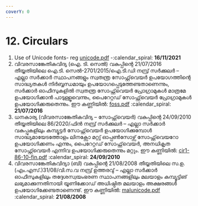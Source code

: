 ```yaml
---
coverY: 0
---
```


# 12. Circulars

1. Use of Unicode fonts- reg  [unicode.pdf](https://document.kerala.gov.in/documents/circulars/circular1611202115:00:27.pdf) -:calendar\_spiral: **16/11/2021**
2. വിവരസാങ്കേതികവിദ്യ (ഐ. ടി. സെല്‍) വകുപ്പിന്റെ 21/07/2016 തീയ്യതിയിലെ ഐ.ടി. സെല്‍-2701/2015/ഐ.ടി.ഡി നമ്പ്ര് സര്‍ക്കുലര്‍ – എല്ലാ സര്‍ക്കാര്‍ സ്ഥാപനങ്ങളും സ്വതന്ത്ര സോഫ്റ്റ്‌വെയര്‍ ഉപയോഗത്തിന്റെ സാദ്ധ്യതകള്‍ നിര്‍ബ്ബന്ധമായും ഉപയോഗപ്പെടുത്തേണ്ടതാണെന്നും, സര്‍ക്കാര്‍ ഓഫീസുകളില്‍ സ്വതന്ത്ര സോഫ്റ്റ്‌വെയര്‍ പ്രോഗ്രാമുകള്‍ മാത്രമേ ഉപയോഗിക്കാന്‍ പാടുള്ളൂവെന്നും, പൈറേറ്റഡ് സോഫ്റ്റ്‌വെയര്‍ പ്രോഗ്രാമുകള്‍ ഉപയോഗിക്കരുതെന്നും. ഈ കണ്ണിയില്‍: [foss.pdf](https://document.kerala.gov.in/Porteddata/documents/10180/86e9dab2-d019-4611-a38a-9c670a94cc21) :calendar\_spiral: **21/07/2016**
3. ധനകാര്യ (വിവരസാങ്കേതികവിദ്യ – സോഫ്റ്റ്‌വെയര്‍) വകുപ്പിന്റെ 24/09/2010 തീയ്യതിയിലെ 86/2020/ഫിന്‍ നമ്പ്ര് സര്‍ക്കുലര്‍ – എല്ലാ സര്‍ക്കാര്‍ വകുപ്പുകളിലും കമ്പ്യൂട്ടര്‍ സോഫ്റ്റ്‌വെയര്‍ ഉപയോഗിക്കുമ്പോള്‍ സാദ്ധ്യമായേടത്തോളം ലിനക്സോ മറ്റു് ഓപ്പണ്‍സോഴ്സ് സോഫ്റ്റ്‌വെയറോ ഉപയോഗിക്കണം എന്നും, പൈറേറ്റഡ് സോഫ്റ്റ്‌വെയര്‍, അനധികൃത സോഫ്റ്റ്‌വെയര്‍ എന്നിവ ഉപയോഗിക്കരുതെന്നും മറ്റും. ഈ കണ്ണിയില്‍: [cir1-86-10-fin.pdf](https://nedumpala.files.wordpress.com/2016/12/cir1-86-10-fin.pdf) :calendar\_spiral: **24/09/2010**
4.  &#x20;വിവരസാങ്കേതികവിദ്യാ (ബി) വകുപ്പിന്റെ 21/08/2008 തീയ്യതിയിലെ സ.ഉ.(എം.എസ്.)31/08/വി.സ.വ നമ്പ്ര് ഉത്തരവു് – എല്ലാ സര്‍ക്കാര്‍ ഓഫീസുകളിലും തദ്ദേശസ്വയംഭരണ സ്ഥാപനങ്ങളിലും മലയാളം കമ്പ്യൂട്ടിങ് ലഭ്യമാക്കുന്നതിനായി യൂണിക്കോഡ് അധിഷ്ഠിത മലയാളം അക്ഷരങ്ങള്‍ ഉപയോഗിക്കേണ്ടതാണെന്നു്. ഈ കണ്ണിയില്‍: [malunicode.pdf](https://go.lsgkerala.gov.in/files/go20081110\_6255.pdf) :calendar\_spiral: **21/08/2008**



